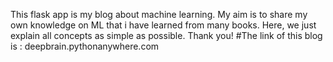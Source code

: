 This flask app is my blog about machine learning. 
My aim is to share my own knowledge on ML that i have learned from many books. 
Here, we just explain all concepts as  simple as possible. Thank you! 
#The link of this blog is : deepbrain.pythonanywhere.com